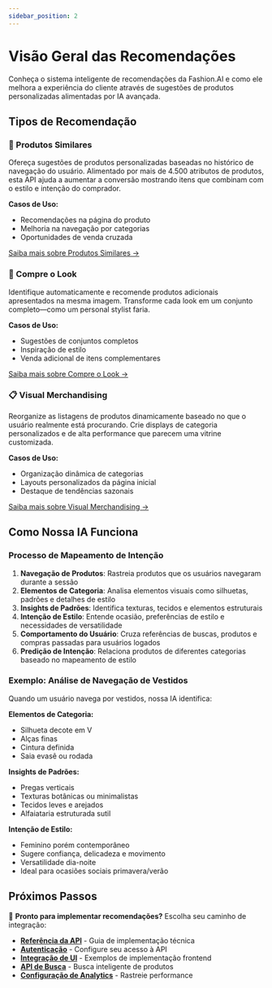 ```yaml
---
sidebar_position: 2
---
```


# Visão Geral das Recomendações

Conheça o sistema inteligente de recomendações da Fashion.AI e como ele melhora a experiência do cliente através de sugestões de produtos personalizadas alimentadas por IA avançada.

## Tipos de Recomendação

### 🎯 Produtos Similares
Ofereça sugestões de produtos personalizadas baseadas no histórico de navegação do usuário. Alimentado por mais de 4.500 atributos de produtos, esta API ajuda a aumentar a conversão mostrando itens que combinam com o estilo e intenção do comprador.

**Casos de Uso:**
- Recomendações na página do produto
- Melhoria na navegação por categorias
- Oportunidades de venda cruzada

[Saiba mais sobre Produtos Similares →](../developer-guide/api-endpoints#category-view-event)

### 👗 Compre o Look
Identifique automaticamente e recomende produtos adicionais apresentados na mesma imagem. Transforme cada look em um conjunto completo—como um personal stylist faria.

**Casos de Uso:**
- Sugestões de conjuntos completos
- Inspiração de estilo
- Venda adicional de itens complementares

[Saiba mais sobre Compre o Look →](../developer-guide/api-endpoints#shop-the-look-event)

### 📋 Visual Merchandising
Reorganize as listagens de produtos dinamicamente baseado no que o usuário realmente está procurando. Crie displays de categoria personalizados e de alta performance que parecem uma vitrine customizada.

**Casos de Uso:**
- Organização dinâmica de categorias
- Layouts personalizados da página inicial
- Destaque de tendências sazonais

[Saiba mais sobre Visual Merchandising →](../developer-guide/api-endpoints#category-view-event)

## Como Nossa IA Funciona

### Processo de Mapeamento de Intenção

1. **Navegação de Produtos**: Rastreia produtos que os usuários navegaram durante a sessão
2. **Elementos de Categoria**: Analisa elementos visuais como silhuetas, padrões e detalhes de estilo
3. **Insights de Padrões**: Identifica texturas, tecidos e elementos estruturais
4. **Intenção de Estilo**: Entende ocasião, preferências de estilo e necessidades de versatilidade
5. **Comportamento do Usuário**: Cruza referências de buscas, produtos e compras passadas para usuários logados
6. **Predição de Intenção**: Relaciona produtos de diferentes categorias baseado no mapeamento de estilo

### Exemplo: Análise de Navegação de Vestidos

Quando um usuário navega por vestidos, nossa IA identifica:

**Elementos de Categoria:**
- Silhueta decote em V
- Alças finas
- Cintura definida
- Saia evasê ou rodada

**Insights de Padrões:**
- Pregas verticais
- Texturas botânicas ou minimalistas
- Tecidos leves e arejados
- Alfaiataria estruturada sutil

**Intenção de Estilo:**
- Feminino porém contemporâneo
- Sugere confiança, delicadeza e movimento
- Versatilidade dia-noite
- Ideal para ocasiões sociais primavera/verão

## Próximos Passos

🚀 **Pronto para implementar recomendações?** Escolha seu caminho de integração:

- **[Referência da API](../developer-guide/api-endpoints)** - Guia de implementação técnica
- **[Autenticação](../developer-guide/authentication)** - Configure seu acesso à API
- **[Integração de UI](../developer-guide/ui-integration)** - Exemplos de implementação frontend
- **[API de Busca](../developer-guide/Search/overview)** - Busca inteligente de produtos
- **[Configuração de Analytics](../developer-guide/Analytics/google-analytics)** - Rastreie performance